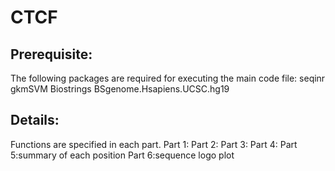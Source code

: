 # CTCF
## Prerequisite:
The following packages are required for executing the main code file:
seqinr
gkmSVM
Biostrings
BSgenome.Hsapiens.UCSC.hg19

## Details:
Functions are specified in each part.
Part 1: 
Part 2:
Part 3:
Part 4:
Part 5:summary of each position
Part 6:sequence logo plot
